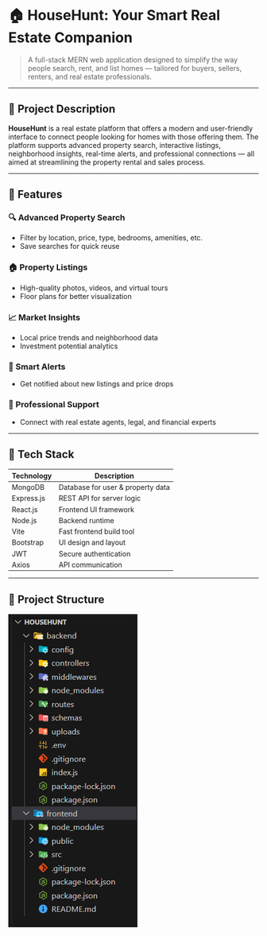 # 🏠 HouseHunt: Your Smart Real Estate Companion

> A full-stack MERN web application designed to simplify the way people search, rent, and list homes — tailored for buyers, sellers, renters, and real estate professionals.

---

## 📌 Project Description

**HouseHunt** is a real estate platform that offers a modern and user-friendly interface to connect people looking for homes with those offering them. The platform supports advanced property search, interactive listings, neighborhood insights, real-time alerts, and professional connections — all aimed at streamlining the property rental and sales process.

---

## 🚀 Features

### 🔍 Advanced Property Search
- Filter by location, price, type, bedrooms, amenities, etc.
- Save searches for quick reuse

### 🏠 Property Listings
- High-quality photos, videos, and virtual tours
- Floor plans for better visualization

### 📈 Market Insights
- Local price trends and neighborhood data
- Investment potential analytics

### 🔔 Smart Alerts
- Get notified about new listings and price drops

### 🤝 Professional Support
- Connect with real estate agents, legal, and financial experts

---

## 🧰 Tech Stack

| Technology  | Description                          |
|-------------|--------------------------------------|
| MongoDB     | Database for user & property data    |
| Express.js  | REST API for server logic            |
| React.js    | Frontend UI framework                |
| Node.js     | Backend runtime                      |
| Vite        | Fast frontend build tool             |
| Bootstrap   | UI design and layout                 |
| JWT         | Secure authentication                |
| Axios       | API communication                    |

---

## 📁 Project Structure
![structure](s.png)
